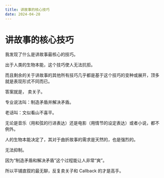 ```yaml
---
title: 讲故事的核心技巧
date: 2024-04-28
---
```


# 讲故事的核心技巧

我发现了什么是讲故事最核心的技巧。

出于人类的生物本能，这个技巧使人无法抗拒。

而且剩余的关于讲故事的其他所有技巧几乎都是基于这个技巧的变种或展开，顶多就是表现形式不同而已。

答案就是， 卖关子。

专业说法叫：制造矛盾并解决矛盾。

老话叫：文似看山不喜平。

无论是音乐（用和弦的行进表达）还是电影（用情节的设定表达）或者小说，都不例外。

人的生物本能决定了，其对于曲折故事的需求是天然的，也是强烈的。

无法抑制。

因为“制造矛盾和解决矛盾”这个过程能让人非常“爽”。

所以平铺直叙的最无聊，反复卖关子和 Callback 的才是高手。